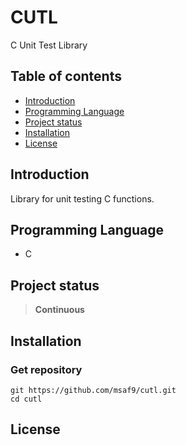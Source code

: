 # CUTL
C Unit Test Library

## Table of contents
- [Introduction](#introduction)
- [Programming Language](#programming-language)
- [Project status](#project-status)
- [Installation](#installation)
- [License](#license)

## Introduction
Library for unit testing C functions. 

## Programming Language
- C

## Project status
> **Continuous**

## Installation
### Get repository
```git
git https://github.com/msaf9/cutl.git
cd cutl
```

## License
